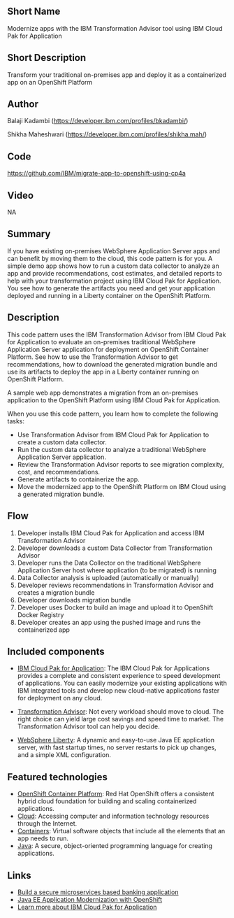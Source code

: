 ## Short Name

Modernize apps with the IBM Transformation Advisor tool using IBM Cloud Pak for Application

## Short Description

Transform your traditional on-premises app and deploy it as a containerized app on an OpenShift Platform

## Author
Balaji Kadambi (https://developer.ibm.com/profiles/bkadambi/)

Shikha Maheshwari (https://developer.ibm.com/profiles/shikha.mah/)

## Code
https://github.com/IBM/migrate-app-to-openshift-using-cp4a

## Video
NA

## Summary

If you have existing on-premises WebSphere Application Server apps and can benefit by moving them to the cloud, 
this code pattern is for you. A simple demo app shows how to run a custom data collector to analyze an app and provide
recommendations, cost estimates, and detailed reports to help with your transformation project using IBM Cloud Pak for Application. You see how to generate the artifacts you need and get your application deployed and running in a Liberty container on the OpenShift Platform.

## Description

This code pattern uses the IBM Transformation Advisor from IBM Cloud Pak for Application to evaluate an on-premises traditional WebSphere Application Server application for deployment on OpenShift Container Platform. See how to use the Transformation Advisor to get recommendations, how to download the generated migration bundle and use its artifacts to deploy the app in a Liberty container running on OpenShift Platform.

A sample web app demonstrates a migration from an on-premises application to the OpenShift Platform using IBM Cloud Pak for Application.

When you use this code pattern, you learn how to complete the following tasks:

 * Use Transformation Advisor from IBM Cloud Pak for Application to create a custom data collector.
 * Run the custom data collector to analyze a traditional WebSphere Application Server application.
 * Review the Transformation Advisor reports to see migration complexity, cost, and recommendations.
 * Generate artifacts to containerize the app.
 * Move the modernized app to the OpenShift Platform on IBM Cloud using a generated migration bundle.


## Flow

1. Developer installs IBM Cloud Pak for Application and access IBM Transformation Advisor
2. Developer downloads a custom Data Collector from Transformation Advisor
3. Developer runs the Data Collector on the traditional WebSphere Application Server host where application (to be migrated) is running
4. Data Collector analysis is uploaded (automatically or manually)
5. Developer reviews recommendations in Transformation Advisor and creates a migration bundle
6. Developer downloads migration bundle
7. Developer uses Docker to build an image and upload it to OpenShift Docker Registry
8. Developer creates an app using the pushed image and runs the containerized app


## Included components

* [IBM Cloud Pak for Application](https://www.ibm.com/cloud/cloud-pak-for-applications): The IBM Cloud Pak for Applications provides a complete and consistent experience to speed development of applications. You can easily modernize your existing applications with IBM integrated tools and develop new cloud-native applications faster for deployment on any cloud.

* [Transformation Advisor](https://www.ibm.com/in-en/marketplace/cloud-transformation-advisor): Not every workload should move to cloud. The right choice can yield large cost savings and speed time to market. The Transformation Advisor tool can help you decide.
   
* [WebSphere Liberty](https://www.ibm.com/cloud/websphere-liberty): A dynamic and easy-to-use Java EE application server, with fast startup times, no server restarts to pick up changes, and a simple XML configuration.


## Featured technologies

* [OpenShift Container Platform](https://www.openshift.com/): Red Hat OpenShift offers a consistent hybrid cloud foundation for building and scaling containerized applications.
* [Cloud](https://en.wikipedia.org/wiki/Cloud_computing): Accessing computer and information technology resources through the Internet.
* [Containers](https://www.ibm.com/cloud/learn/containers): Virtual software objects that include all the elements that an app needs to run.
* [Java](https://www.w3schools.com/java/java_intro.asp): A secure, object-oriented programming language for creating applications.

## Links

* [Build a secure microservices based banking application](https://developer.ibm.com/patterns/build-a-secure-microservices-based-application-with-transactional-flows/)
* [Java EE Application Modernization with OpenShift](https://developer.ibm.com/patterns/jee-app-modernization-with-openshift/)
* [Learn more about IBM Cloud Pak for Application](https://developer.ibm.com/series/ibm-cloud-pak-for-applications-video-series/)
